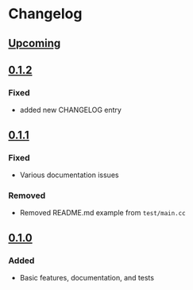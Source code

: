 # Changelog

## [Upcoming](https://github.com/jpcx/pputl/compare/0.1.2...devel)

## [0.1.2](https://github.com/jpcx/pputl/releases/tag/0.1.2)

### Fixed

- added new CHANGELOG entry

## [0.1.1](https://github.com/jpcx/pputl/releases/tag/0.1.1)

### Fixed

- Various documentation issues

### Removed

- Removed README.md example from `test/main.cc`

## [0.1.0](https://github.com/jpcx/pputl/releases/tag/0.1.0)

### Added

- Basic features, documentation, and tests
